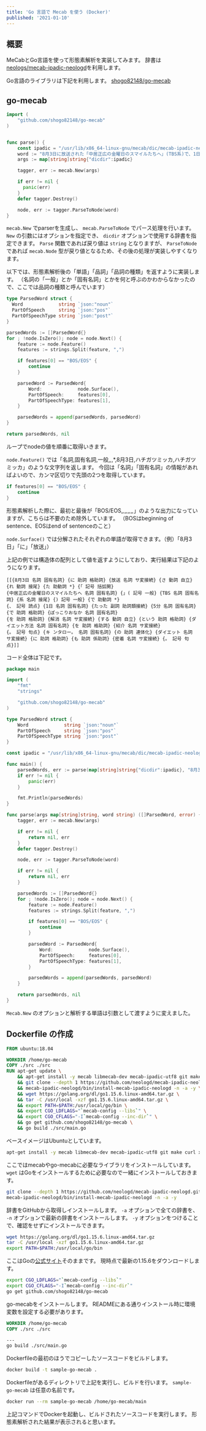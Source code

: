 ```yaml
---
title: 'Go 言語で Mecab を使う (Docker)'
published: '2021-01-10'
---
```


## 概要

MeCabとGo言語を使って形態素解析を実装してみます。
辞書は[neologs/mecab-ipadic-neologd](https://github.com/neologd/mecab-ipadic-neologd)を利用します。

Go言語のライブラリは下記を利用します。
[shogo82148/go-mecab](https://github.com/shogo82148/go-mecab)

## go-mecab

```go
import (
    "github.com/shogo82148/go-mecab"
)


func parse() {
    const ipadic = "/usr/lib/x86_64-linux-gnu/mecab/dic/mecab-ipadic-neologd"
    word := "8月3日に放送された「中居正広の金曜日のスマイルたちへ」(TBS系)で、1日たった5分でぽっこりおなかを解消するというダイエット方法を紹介。キンタロー。のダイエットにも密着。"
    args := map[string]string{"dicdir":ipadic}

    tagger, err := mecab.New(args)

    if err != nil {
      panic(err)
    }
    defer tagger.Destroy()

    node, err := tagger.ParseToNode(word)
}
```

`mecab.New` でparserを生成し、 `mecab.ParseToNode` でパース処理を行います。
`New` の引数にはオプションを指定でき、 `dicdir` オプションで使用する辞書を指定できます。
`Parse` 関数であれば戻り値は `string` となりますが、 `ParseToNode` であれば `mecab.Node` 型が戻り値となるため、その後の処理が実装しやすくなります。

以下では、形態素解析後の「単語」「品詞」「品詞の種類」を返すように実装します。
（名詞の「一般」とか「固有名詞」とかを何と呼ぶのかわからなかったので、ここでは品詞の種類と呼んでいます）

```go
type ParsedWord struct {
  Word             string `json:"noun"`
  PartOfSpeech     string `json:"pos"`
  PartOfSpeechType string `json:"post"`
}

parsedWords := []ParsedWord{}
for ; !node.IsZero(); node = node.Next() {
    feature := node.Feature()
    features := strings.Split(feature, ",")

    if features[0] == "BOS/EOS" {
        continue
    }

    parsedWord := ParsedWord{
        Word:             node.Surface(),
        PartOfSpeech:     features[0],
        PartOfSpeechType: features[1],
    }

    parsedWords = append(parsedWords, parsedWord)
}

return parsedWords, nil
```

ループでnodeの値を順番に取得いきます。

`node.Feature()` では「名詞,固有名詞,一般,*,*,*,8月3日,ハチガツミッカ,ハチガツミッカ」のような文字列を返します。
今回は「名詞」「固有名詞」の情報があればよいので、カンマ区切りで先頭の2つを取得しています。

```go
if features[0] == "BOS/EOS" {
    continue
}
```

形態素解析した際に、最初と最後が「BOS/EOS,*,*,*,*,*,*,*,*」のような出力になっていますが、こちらは不要のため除外しています。
（BOSはbeginning of sentence、EOSはend of sentenceのこと）


`node.Surface()` では分解されたそれぞれの単語が取得できます。（例）「8月3日」「に」「放送」）

上記の例では構造体の配列として値を返すようにしており、実行結果は下記のようになります。

```
[[{8月3日 名詞 固有名詞} {に 助詞 格助詞} {放送 名詞 サ変接続} {さ 動詞 自立} {れ 動詞 接尾} {た 助動詞 *} {「 記号 括弧開} 
{中居正広の金曜日のスマイルたちへ 名詞 固有名詞} {」( 記号 一般} {TBS 名詞 固有名詞} {系 名詞 接尾} {) 記号 一般} {で 助動詞 *} 
{、 記号 読点} {1日 名詞 固有名詞} {たった 副詞 助詞類接続} {5分 名詞 固有名詞} {で 助詞 格助詞} {ぽっこりおなか 名詞 固有名詞} 
{を 助詞 格助詞} {解消 名詞 サ変接続} {する 動詞 自立} {という 助詞 格助詞} {ダイエット方法 名詞 固有名詞} {を 助詞 格助詞} {紹介 名詞 サ変接続} 
{。 記号 句点} {キ ンタロー。 名詞 固有名詞} {の 助詞 連体化} {ダイエット 名詞 サ変接続} {に 助詞 格助詞} {も 助詞 係助詞} {密着 名詞 サ変接続} {。 記号 句点}]]
```

コード全体は下記です。

```go
package main

import (
	"fmt"
	"strings"

	"github.com/shogo82148/go-mecab"
)

type ParsedWord struct {
	Word             string `json:"noun"`
	PartOfSpeech     string `json:"pos"`
	PartOfSpeechType string `json:"post"`
}

const ipadic = "/usr/lib/x86_64-linux-gnu/mecab/dic/mecab-ipadic-neologd"

func main() {
	parsedWords, err := parse(map[string]string{"dicdir":ipadic}, "8月3日に放送された「中居正広の金曜日のスマイルたちへ」(TBS系)で、1日たった5分でぽっこりおなかを解消するというダイエット方法を紹介。キンタロー。のダイエットにも密着。")
	if err != nil {
		panic(err)
	}

	fmt.Println(parsedWords)
}

func parse(args map[string]string, word string) ([]ParsedWord, error) {
	tagger, err := mecab.New(args)

	if err != nil {
		return nil, err
	}
	defer tagger.Destroy()

	node, err := tagger.ParseToNode(word)

	if err != nil {
		return nil, err
	}

	parsedWords := []ParsedWord{}
	for ; !node.IsZero(); node = node.Next() {
		feature := node.Feature()
		features := strings.Split(feature, ",")

		if features[0] == "BOS/EOS" {
			continue
		}

		parsedWord := ParsedWord{
			Word:             node.Surface(),
			PartOfSpeech:     features[0],
			PartOfSpeechType: features[1],
		}

		parsedWords = append(parsedWords, parsedWord)
	}

	return parsedWords, nil
}
```

`Mecab.New` のオプションと解析する単語は引数として渡すように変えました。

## Dockerfile の作成

```dockerfile
FROM ubuntu:18.04

WORKDIR /home/go-mecab
COPY ./src ./src
RUN apt-get update \
    && apt-get install -y mecab libmecab-dev mecab-ipadic-utf8 git make curl xz-utils file sudo wget gcc build-essential \
    && git clone --depth 1 https://github.com/neologd/mecab-ipadic-neologd.git \
    && mecab-ipadic-neologd/bin/install-mecab-ipadic-neologd -n -a -y \
    && wget https://golang.org/dl/go1.15.6.linux-amd64.tar.gz \
    && tar -C /usr/local -xzf go1.15.6.linux-amd64.tar.gz \
    && export PATH=$PATH:/usr/local/go/bin \
    && export CGO_LDFLAGS="`mecab-config --libs`" \
    && export CGO_CFLAGS="-I`mecab-config --inc-dir`" \
    && go get github.com/shogo82148/go-mecab \
    && go build ./src/main.go
```

ベースイメージはUbuntuとしています。

```sh
apt-get install -y mecab libmecab-dev mecab-ipadic-utf8 git make curl xz-utils file sudo wget gcc build-essential
```

ここではmecabやgo-mecabに必要なライブラリをインストールしています。
`wget` はGoをインストールするために必要なので一緒にインストールしておきます。

```sh
git clone --depth 1 https://github.com/neologd/mecab-ipadic-neologd.git
mecab-ipadic-neologd/bin/install-mecab-ipadic-neologd -n -a -y
```

辞書をGitHubから取得しインストールします。
`-a` オプションで全ての辞書を、 `-n` オプションで最新の辞書をインストールします。
`-y` オプションをつけることで、確認をせずにインストールできます。

```sh
wget https://golang.org/dl/go1.15.6.linux-amd64.tar.gz
tar -C /usr/local -xzf go1.15.6.linux-amd64.tar.gz
export PATH=$PATH:/usr/local/go/bin
```

ここはGoの[公式サイト](https://golang.org/dl/)そのままです。
現時点で最新の1.15.6をダウンロードします。

```sh
export CGO_LDFLAGS="`mecab-config --libs`"
export CGO_CFLAGS="-I`mecab-config --inc-dir`"
go get github.com/shogo82148/go-mecab
```

go-mecabをインストールします。
READMEにある通りインストール時に環境変数を設定する必要があります。

```dockerfile
WORKDIR /home/go-mecab
COPY ./src ./src

---
go build ./src/main.go
```

Dockerfileの最初のほうでコピーしたソースコードをビルドします。

```sh
docker build -t sample-go-mecab .
```

Dockerfileがあるディレクトリで上記を実行し、ビルドを行います。
`sample-go-mecab` は任意の名前です。

```sh
docker run --rm sample-go-mecab /home/go-mecab/main 
```

上記コマンドでDockerを起動し、ビルドされたソースコードを実行します。
形態素解析された結果が表示されると思います。
